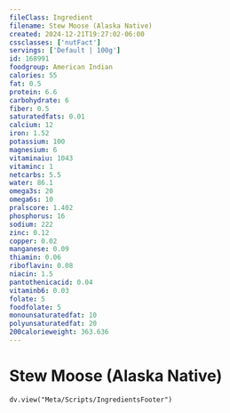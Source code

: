 ```yaml
---
fileClass: Ingredient
filename: Stew Moose (Alaska Native)
created: 2024-12-21T19:27:02-06:00
cssclasses: ['nutFact']
servings: ['Default | 100g']
id: 168991
foodgroup: American Indian
calories: 55
fat: 0.5
protein: 6.6
carbohydrate: 6
fiber: 0.5
saturatedfats: 0.01
calcium: 12
iron: 1.52
potassium: 100
magnesium: 6
vitaminaiu: 1043
vitaminc: 1
netcarbs: 5.5
water: 86.1
omega3s: 20
omega6s: 10
pralscore: 1.402
phosphorus: 16
sodium: 222
zinc: 0.12
copper: 0.02
manganese: 0.09
thiamin: 0.06
riboflavin: 0.08
niacin: 1.5
pantothenicacid: 0.04
vitaminb6: 0.03
folate: 5
foodfolate: 5
monounsaturatedfat: 10
polyunsaturatedfat: 20
200calorieweight: 363.636
---
```


# Stew Moose (Alaska Native)

```dataviewjs
dv.view("Meta/Scripts/IngredientsFooter")
```